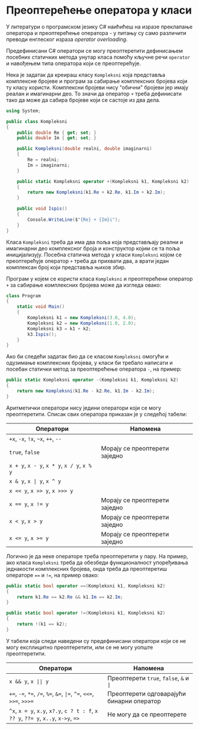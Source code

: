 # Преоптерећење оператора у класи

У литератури о програмском језику C# наићићеш на изразе преклапање оператора и
преоптерећење оператора - у питању су само различити преводи енглеског израза
*operator overloading*.

Предефинисани C# оператори се могу преоптеретити дефинисањем посебних статичких
метода унутар класа помоћу кључне речи `operator` и навођењем типа оператора
који се преоптерећује.

Нека је задатак да креираш класу `Kompleksni` која представља комплексне
бројеве и програм за сабирање комплексних бројева који ту класу користи.
Комплексни бројеви нису "обични" бројеви јер имају реалан и имагинарни део. То
значи да оператор `+` треба дефинисати тако да може да сабира бројеве који се
састоје из два дела.

```cs
using System;

public class Kompleksni
{
    public double Re { get; set; }
    public double Im { get; set; }

    public Kompleksni(double realni, double imaginarni)
    {
        Re = realni;
        Im = imaginarni;
    }

    public static Kompleksni operator +(Kompleksni k1, Kompleksni k2)
    {
        return new Kompleksni(k1.Re + k2.Re, k1.Im + k2.Im);
    }

    public void Ispis()
    {
        Console.WriteLine($"{Re} + {Im}i");
    }
}
```

Класа `Kompleksni` треба да има два поља која представљају реални и имагинарни
део комплексног броја и конструктор којим се та поља иницијализују. Посебна
статичка метода у класи `Kompleksni` којом се преоптерећује оператор `+` треба
да прихвати два, а врати један комплексан број који представља њихов збир.

Програм у којем се користи класа `Kompleksni` и преоптерећени оператор `+`
за сабирање комплексних бројева може да изгледа овако:

```cs
class Program
{
    static void Main()
    {
        Kompleksni k1 = new Kompleksni(3.0, 4.0);
        Kompleksni k2 = new Kompleksni(1.0, 2.0);
        Kompleksni k3 = k1 + k2;
        k3.Ispis();
    }
}
```

Ако би следећи задатак био да се класом `Kompleksni` омогући и одузимање
комплексних бројева, у класи би требало написати и посебан статички метод за
преоптерећење оператора `-`, на пример:

```cs
public static Kompleksni operator -(Kompleksni k1, Kompleksni k2)
{
    return new Kompleksni(k1.Re - k2.Re, k1.Im - k2.Im);
}
```

Аритметички оператори нису једини оператори који се могу преоптеретити. Списак
свих оператора приказан је у следећој табели:

| Оператори                                   | Напомена                      |
|---------------------------------------------|-------------------------------|
| `+x`, `-x`, `!x`, `~x`, `++`, `--`          |                               |
| `true`, `false`                             | Морају се преоптерети заједно |
| `x + y`, `x - y`, `x * y`, `x / y`, `x % y` |                               |
| `x & y`, `x \| y`, `x ^ y`                  |                               |
| `x << y`, `x >> y`, `x >>> y`               |                               |
| `x == y`, `x != y`                          | Морају се преоптерети заједно |
| `x < y`, `x > y`                            | Морају се преоптерети заједно |
| `x <= y`, `x >= y`                          | Морају се преоптерети заједно |

Логично је да неке операторе треба преоптеретити у пару. На пример, ако класа
`Kompleksni` треба да обезбеди функционалност упоређивања једнакости
комплексних бројева, онда треба да преоптеретиш операторе `==` и `!=`, на
пример овако:

```cs
public static bool operator ==(Kompleksni k1, Kompleksni k2)
{
    return k1.Re == k2.Re && k1.Im == k2.Im;
}

public static bool operator !=(Kompleksni k1, Kompleksni k2)
{
    return !(k1 == k2);
}
```

У табели која следи наведени су предефинисани оператори који се не могу
експлицитно преоптеретити, или се не могу уопште преоптеретити.

| Оператори                                                                          | Напомена                                  |
|------------------------------------------------------------------------------------|-------------------------------------------|
| `x && y`, `x \|\| y`                                                               | Преоптерети `true`, `false`, `&` и `\|`   |
| `+=`, `-=`, `*=`, `/=`, `%=`, `&=`, `\|=`, `^=`, `<<=`, `>>=`, `>>>=`              | Преоптерети одговарајући бинарни оператор |
| `^x`, `x = y`, `x.y`, `x?.y`, `c ? t : f`, `x ?? y`, `??= y`, `x..y`, `x->y`, `=>` | Не могу да се преоптерете                 |
